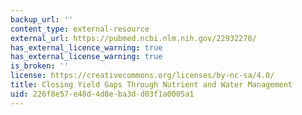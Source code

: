 ```yaml
---
backup_url: ''
content_type: external-resource
external_url: https://pubmed.ncbi.nlm.nih.gov/22932270/
has_external_licence_warning: true
has_external_license_warning: true
is_broken: ''
license: https://creativecommons.org/licenses/by-nc-sa/4.0/
title: Closing Yield Gaps Through Nutrient and Water Management
uid: 226f8e57-e48d-4d8e-ba3d-d03f1a0005a1
---
```

